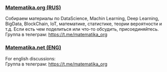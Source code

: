 ### <a href="//matematika.org">Matematika.org (RUS)</a>

Собираем материалы по DataScience, Machin Learning, Deep Learning, BigData, BlockChain, IoT, математике, статистике, теории вероятности и т.д. Если есть чем поделиться или что-то обсудить, присоединяйтесь.  
Группа в телеграм: https://t.me/matematika_org


### <a href="//matematika.net">Matematika.net (ENG)</a>

For english discussions:  
Группа в телеграм: https://t.me/matematika_org
